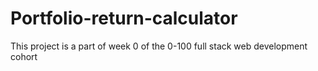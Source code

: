 # Portfolio-return-calculator
This project is a part of week 0 of the 0-100 full stack web development cohort 
